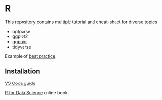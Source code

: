 # R

This repository contains multiple tutorial and cheat-sheet for diverse topics

* optparse
* ggplot2
* [ggpubr](https://rpkgs.datanovia.com/ggpubr/)
* tidyverse

Example of [best practice](https://bookdown.org/content/d1e53ac9-28ce-472f-bc2c-f499f18264a3/func.html).

## Installation

[VS Code guide](https://code.visualstudio.com/docs/languages/r)

[R for Data Science](https://r4ds.had.co.nz/) online book.
